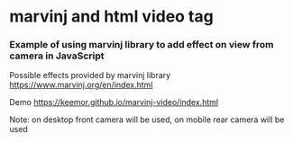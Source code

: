 # marvinj and html video tag 

### Example of using marvinj library to add effect on view from camera in JavaScript

Possible effects provided by marvinj library https://www.marvinj.org/en/index.html 

Demo https://keemor.github.io/marvinj-video/index.html

Note: on desktop front camera will be used, on mobile rear camera will be used
